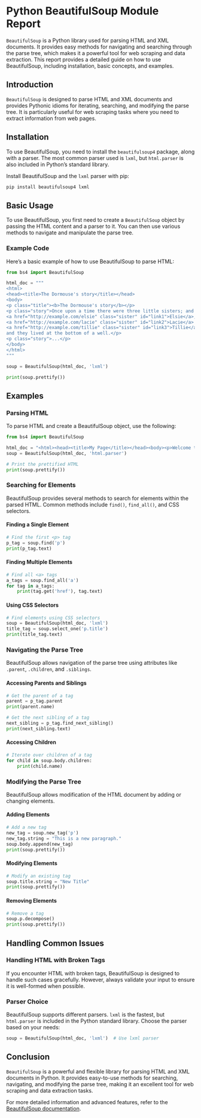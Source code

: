 # Python BeautifulSoup Module Report

`BeautifulSoup` is a Python library used for parsing HTML and XML documents. It provides easy methods for navigating and searching through the parse tree, which makes it a powerful tool for web scraping and data extraction. This report provides a detailed guide on how to use BeautifulSoup, including installation, basic concepts, and examples.

## Introduction

`BeautifulSoup` is designed to parse HTML and XML documents and provides Pythonic idioms for iterating, searching, and modifying the parse tree. It is particularly useful for web scraping tasks where you need to extract information from web pages.

## Installation

To use BeautifulSoup, you need to install the `beautifulsoup4` package, along with a parser. The most common parser used is `lxml`, but `html.parser` is also included in Python’s standard library.

Install BeautifulSoup and the `lxml` parser with pip:

```bash
pip install beautifulsoup4 lxml
```

## Basic Usage

To use BeautifulSoup, you first need to create a `BeautifulSoup` object by passing the HTML content and a parser to it. You can then use various methods to navigate and manipulate the parse tree.

### Example Code

Here’s a basic example of how to use BeautifulSoup to parse HTML:

```python
from bs4 import BeautifulSoup

html_doc = """
<html>
<head><title>The Dormouse's story</title></head>
<body>
<p class="title"><b>The Dormouse's story</b></p>
<p class="story">Once upon a time there were three little sisters; and their names were
<a href="http://example.com/elsie" class="sister" id="link1">Elsie</a>,
<a href="http://example.com/lacie" class="sister" id="link2">Lacie</a> and
<a href="http://example.com/tillie" class="sister" id="link3">Tillie</a>;
and they lived at the bottom of a well.</p>
<p class="story">...</p>
</body>
</html>
"""

soup = BeautifulSoup(html_doc, 'lxml')

print(soup.prettify())
```

## Examples

### Parsing HTML

To parse HTML and create a BeautifulSoup object, use the following:

```python
from bs4 import BeautifulSoup

html_doc = "<html><head><title>My Page</title></head><body><p>Welcome to my page!</p></body></html>"
soup = BeautifulSoup(html_doc, 'html.parser')

# Print the prettified HTML
print(soup.prettify())
```

### Searching for Elements

BeautifulSoup provides several methods to search for elements within the parsed HTML. Common methods include `find()`, `find_all()`, and CSS selectors.

#### Finding a Single Element

```python
# Find the first <p> tag
p_tag = soup.find('p')
print(p_tag.text)
```

#### Finding Multiple Elements

```python
# Find all <a> tags
a_tags = soup.find_all('a')
for tag in a_tags:
    print(tag.get('href'), tag.text)
```

#### Using CSS Selectors

```python
# Find elements using CSS selectors
soup = BeautifulSoup(html_doc, 'lxml')
title_tag = soup.select_one('p.title')
print(title_tag.text)
```

### Navigating the Parse Tree

BeautifulSoup allows navigation of the parse tree using attributes like `.parent`, `.children`, and `.siblings`.

#### Accessing Parents and Siblings

```python
# Get the parent of a tag
parent = p_tag.parent
print(parent.name)

# Get the next sibling of a tag
next_sibling = p_tag.find_next_sibling()
print(next_sibling.text)
```

#### Accessing Children

```python
# Iterate over children of a tag
for child in soup.body.children:
    print(child.name)
```

### Modifying the Parse Tree

BeautifulSoup allows modification of the HTML document by adding or changing elements.

#### Adding Elements

```python
# Add a new tag
new_tag = soup.new_tag('p')
new_tag.string = "This is a new paragraph."
soup.body.append(new_tag)
print(soup.prettify())
```

#### Modifying Elements

```python
# Modify an existing tag
soup.title.string = "New Title"
print(soup.prettify())
```

#### Removing Elements

```python
# Remove a tag
soup.p.decompose()
print(soup.prettify())
```

## Handling Common Issues

### Handling HTML with Broken Tags

If you encounter HTML with broken tags, BeautifulSoup is designed to handle such cases gracefully. However, always validate your input to ensure it is well-formed when possible.

### Parser Choice

BeautifulSoup supports different parsers. `lxml` is the fastest, but `html.parser` is included in the Python standard library. Choose the parser based on your needs:

```python
soup = BeautifulSoup(html_doc, 'lxml')  # Use lxml parser
```

## Conclusion

`BeautifulSoup` is a powerful and flexible library for parsing HTML and XML documents in Python. It provides easy-to-use methods for searching, navigating, and modifying the parse tree, making it an excellent tool for web scraping and data extraction tasks.

For more detailed information and advanced features, refer to the [BeautifulSoup documentation](https://www.crummy.com/software/BeautifulSoup/bs4/doc/).

